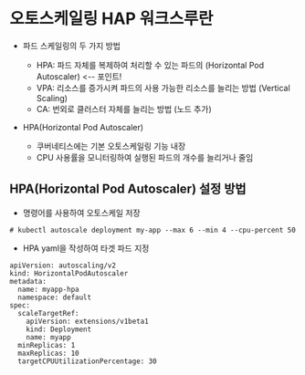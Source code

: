 # 오토스케일링 HAP 워크스루란
- 파드 스케일링의 두 가지 방법
   - HPA: 파드 자체를 복제하여 처리할 수 있는 파드의 (Horizontal Pod Autoscaler) <-- 포인트!
   - VPA: 리소스를 증가시켜 파드의 사용 가능한 리소스를 늘리는 방법 (Vertical Scaling)
   - CA: 번외로 클러스터 자체를 늘리는 방법 (노드 추가)

- HPA(Horizontal Pod Autoscaler)
   - 쿠버네티스에는 기본 오토스케일링 기능 내장
   - CPU 사용률을 모니터링하여 실행된 파드의 개수를 늘리거나 줄임 


## HPA(Horizontal Pod Autoscaler) 설정 방법
- 명령어를 사용하여 오토스케일 저장

```
# kubectl autoscale deployment my-app --max 6 --min 4 --cpu-percent 50
```

- HPA yaml을 작성하여 타겟 파드 지정
```
apiVersion: autoscaling/v2
kind: HorizontalPodAutoscaler
metadata:
  name: myapp-hpa
  namespace: default
spec:
  scaleTargetRef:
    apiVersion: extensions/v1beta1
    kind: Deployment
    name: myapp
  minReplicas: 1
  maxReplicas: 10
  targetCPUUtilizationPercentage: 30
```
  
  
